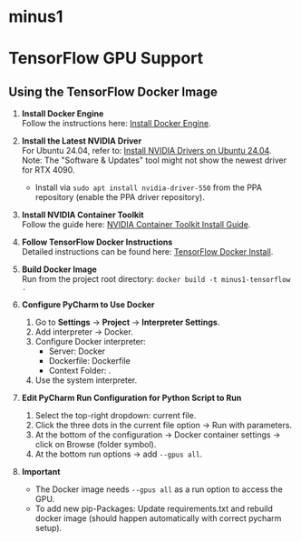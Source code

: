 # minus1

# TensorFlow GPU Support

## Using the TensorFlow Docker Image

1. **Install Docker Engine**  
   Follow the instructions here: [Install Docker Engine](https://docs.docker.com/engine/install/).

2. **Install the Latest NVIDIA Driver**  
   For Ubuntu 24.04, refer to: [Install NVIDIA Drivers on Ubuntu 24.04](https://linuxconfig.org/how-to-install-nvidia-drivers-on-ubuntu-24-04).  
   Note: The "Software & Updates" tool might not show the newest driver for RTX 4090.  
   - Install via `sudo apt install nvidia-driver-550` from the PPA repository (enable the PPA driver repository).

3. **Install NVIDIA Container Toolkit**  
   Follow the guide here: [NVIDIA Container Toolkit Install Guide](https://docs.nvidia.com/datacenter/cloud-native/container-toolkit/latest/install-guide.html).

4. **Follow TensorFlow Docker Instructions**  
   Detailed instructions can be found here: [TensorFlow Docker Install](https://www.tensorflow.org/install/docker).

5. **Build Docker Image**  
   Run from the project root directory: `docker build -t minus1-tensorflow .`

6. **Configure PyCharm to Use Docker**
   1. Go to **Settings** -> **Project** -> **Interpreter Settings**.
   2. Add interpreter -> Docker.
   3. Configure Docker interpreter:
      - Server: Docker
      - Dockerfile: Dockerfile
      - Context Folder: .
   4. Use the system interpreter.

7. **Edit PyCharm Run Configuration for Python Script to Run**
   1. Select the top-right dropdown: current file.
   2. Click the three dots in the current file option -> Run with parameters.
   3. At the bottom of the configuration -> Docker container settings -> click on Browse (folder symbol).
   4. At the bottom run options -> add `--gpus all`.

8. **Important**
   - The Docker image needs `--gpus all` as a run option to access the GPU.
   - To add new pip-Packages: Update requirements.txt and rebuild docker image (should happen automatically with correct pycharm setup).